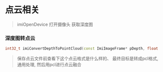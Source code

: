 # 点云相关
> imiOpenDevice  打开摄像头
> 获取深度图
### 深度图转点云

```c++
int32_t imiConvertDepthToPointCloud(const ImiImageFrame* pDepth, float factor, float fx, float fy, float cx, float cy, ImiPoint3D* pPointClouds)
```

> 保存点云文件前查看下这个点云格式是什么样的、
> 最终目标是转成pcl格式, 通用处理, 然后用pcl进行点云融合